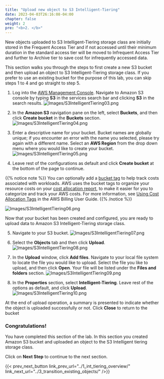 ```yaml
---
title: "Upload new object to S3 Intelligent-Tiering"
date: 2023-04-03T26:16:08-04:00
chapter: false
weight: 2
pre: "<b>2. </b>"
---
```


New objects uploaded to S3 Intelligent-Tiering storage class are initially stored in the Frequent Access Tier and if not accessed until their minimum duration in the standard access tier will be moved to Infrequent Access Tier and further to Archive tier to save cost for infrequently accessed data.

This section walks you through the steps to first create a new S3 bucket and then upload an object to S3 Intelligent-Tiering storage class. If you prefer to use an existing bucket for the purpose of this lab, you can skip steps 1 to 4 and go straight to step 5.

1. Log into the [AWS Management Console](https://console.aws.amazon.com/). Navigate to Amazon S3 console by typing **S3** in the services search bar and clicking **S3** in the search results.
![Images/S3IntelligentTiering03.png](/Cost/100_S3_Intelligent_Tiering/Images/S3-IntelligentTiering-03.png)

2. In the **Amazon S3** navigation pane on the left, select **Buckets**, and then click **Create bucket** in the **Buckets** section.
![Images/S3IntelligentTiering04.png](/Cost/100_S3_Intelligent_Tiering/Images/S3-IntelligentTiering-04.png)

3. Enter a descriptive name for your bucket. Bucket names are globally unique; if you encounter an error with the name you selected, please try again with a different name. Select an **AWS Region** from the drop down menu where you would like to create your bucket.
![Images/S3IntelligentTiering05.png](/Cost/100_S3_Intelligent_Tiering/Images/S3-IntelligentTiering-05.png)

4. Leave rest of the configurations as default and click **Create bucket** at the bottom of the page to continue. 

{{% notice note %}}
You can optionally add a [bucket tag](https://docs.aws.amazon.com/AmazonS3/latest/userguide/CostAllocTagging.html) to help track costs associated with workloads. AWS uses the bucket tags to organize your resource costs on your [cost allocation report](https://docs.aws.amazon.com/awsaccountbilling/latest/aboutv2/configurecostallocreport.html), to make it easier for you to categorize and track your AWS costs. For more information, see [Using Cost Allocation Tags](https://docs.aws.amazon.com/awsaccountbilling/latest/aboutv2/cost-alloc-tags.html) in the AWS Billing User Guide.
{{% /notice %}}

![Images/S3IntelligentTiering06.png](/Cost/100_S3_Intelligent_Tiering/Images/S3-IntelligentTiering-06.png)

Now that your bucket has been created and configured, you are ready to upload data to Amazon S3 Intelligent-Tiering storage class.

5. Navigate to your S3 bucket.
![Images/S3IntelligentTiering07.png](/Cost/100_S3_Intelligent_Tiering/Images/S3-IntelligentTiering-07.png)

6. Select the **Objects** tab and then click **Upload**.
![Images/S3IntelligentTiering08.png](/Cost/100_S3_Intelligent_Tiering/Images/S3-IntelligentTiering-08.png)

7. In the **Upload** window, click **Add files**. Navigate to your local file system to locate the file you would like to upload. Select the file you like to upload, and then click **Open**. Your file will be listed under the **Files and folders** section.
![Images/S3IntelligentTiering09.png](/Cost/100_S3_Intelligent_Tiering/Images/S3-IntelligentTiering-09.png)

8. In the **Properties** section, select **Intelligent-Tiering**. Leave rest of the options as default, and click **Upload**.
![Images/S3IntelligentTiering10.png](/Cost/100_S3_Intelligent_Tiering/Images/S3-IntelligentTiering-10.png)

At the end of upload operation, a summary is presented to indicate whether the object is uploaded successfully or not. Click **Close** to return to the bucket

### Congratulations!
You have completed this section of the lab. In this section you created Amazon S3 bucket and uploaded an object to the S3 Intelligent tiering storage class.

Click on **Next Step** to continue to the next section.

{{< prev_next_button link_prev_url="../1_int_tiering_overview/" link_next_url="../3_transition_existing_objects/" />}}